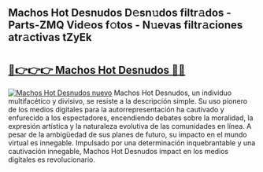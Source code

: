 ## Machos Hot Desnudos D𝚎sn𝚞dos filtr𝚊dos - Parts-ZMQ Vid𝚎os f𝚘tos - N𝚞evas filtr𝚊ciones atr𝚊ctivas tZyEk

# <h2><a href="http://mb8mc7.tromn.icu/?c=Machos+Hot+Desnudos">🔗👉👉👉 Machos Hot Desnudos 🔗🔗</a></h2>

[![Machos Hot Desnudos nuevo](https://i.imgur.com/pEAQMta.gif)](http://mb8mc7.tromn.icu/?c=Machos+Hot+Desnudos)
Machos Hot Desnudos, un individuo multifacético y divisivo, se resiste a la descripción simple. Su uso pionero de los medios digitales para la autorrepresentación ha cautivado y enfurecido a los espectadores, encendiendo debates sobre la moralidad, la expresión artística y la naturaleza evolutiva de las comunidades en línea. A pesar de la ambigüedad de sus planes de futuro, su impacto en el mundo virtual es innegable. Impulsado por una determinación inquebrantable y una cautivación innegable, Machos Hot Desnudos impact en los medios digitales es revolucionario.

